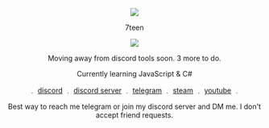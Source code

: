<p align="center">  
<img src="https://media.discordapp.net/attachments/813341662545313832/813343404507267092/pokemon_pixel.gif">
</p>
<p align="center">
    7teen
<p align="center">  
<img src="https://komarev.com/ghpvc/?username=17teen&color=grey">
</p>
<p align="center">
Moving away from discord tools soon. 3 more to do.
<p align="center"> 
<p align="center">
Currently learning JavaScript & C#
<p align="center"> 
    ﹒
    <a href="https://discord.com/users/709827684888215582">discord</a>
    ﹒
    <a href="https://discord.gg/CCe5cFtsq7">discord server</a>
    ﹒
    <a href="https://t.me/clairvoyant7teen">telegram</a>
    ﹒
    <a href="https://steamcommunity.com/id/seven777teen/">steam</a>
    ﹒
    <a href="https://www.youtube.com/channel/UCCI1R8tieH6uL9nF0GgiqjQ">youtube</a>
    ﹒
</p>
<p align="center">  
Best way to reach me telegram or join my discord server and DM me. I don't accept friend requests.
</p>
